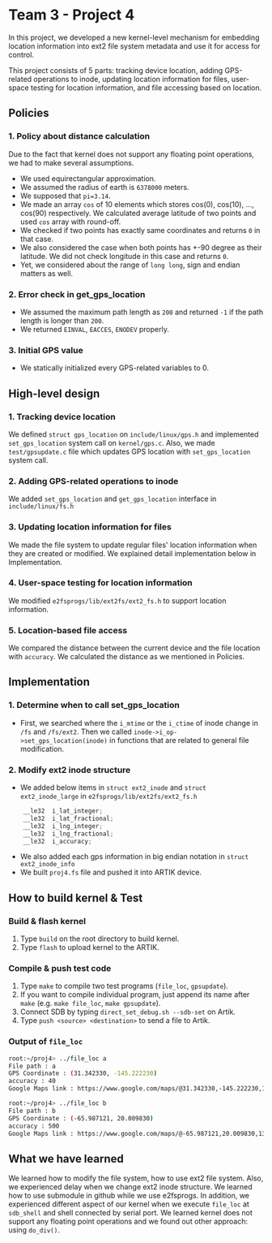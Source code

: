 # Team 3 - Project 4

In this project, we developed a new kernel-level mechanism for embedding location information into ext2 file system metadata and use it for access for control. 

This project consists of 5 parts:
tracking device location, 
adding GPS-related operations to inode,
updating location information for files,
user-space testing for location information, 
and file accessing based on location.

## Policies

### 1. Policy about distance calculation

Due to the fact that kernel does not support any floating point operations, we had to make several assumptions.

-	We used equirectangular approximation.
-	We assumed the radius of earth is `6378000` meters.
-	We supposed that `pi=3.14`.
-	We made an array `cos` of 10 elements which stores cos(0), cos(10), ..., cos(90) respectively. We calculated average latitude of two points and used `cos` array with round-off.
- We checked if two points has exactly same coordinates and returns `0` in that case.
- We also considered the case when both points has +-90 degree as their latitude. We did not check longitude in this case and returns `0`.
- Yet, we considered about the range of `long long`, sign and endian matters as well. 

### 2. Error check in get_gps_location

- We assumed the maximum path length as `200` and returned `-1` if the path length is longer than `200`.
- We returned `EINVAL`, `EACCES`, `ENODEV` properly.

### 3. Initial GPS value
- We statically initialized every GPS-related variables to 0.

## High-level design

### 1. Tracking device location

We defined `struct gps_location` on `include/linux/gps.h` and implemented `set_gps_location` system call on `kernel/gps.c`. Also, we made `test/gpsupdate.c` file which updates GPS location with `set_gps_location` system call.

### 2. Adding GPS-related operations to inode

We added `set_gps_location` and `get_gps_location` interface in `include/linux/fs.h`

### 3. Updating location information for files

We made the file system to update regular files' location information when they are created or modified. We explained detail implementation below in Implementation.

### 4. User-space testing for location information

We modified `e2fsprogs/lib/ext2fs/ext2_fs.h` to support location information. 

### 5. Location-based file access

We compared the distance between the current device and the file location with `accuracy`. We calculated the distance as we mentioned in Policies.

## Implementation

### 1. Determine when to call set_gps_location

- First, we searched where the `i_mtime` or the `i_ctime` of inode change in `/fs` and `/fs/ext2`. Then we called `inode->i_op->set_gps_location(inode)` in functions that are related to general file modification.

### 2. Modify ext2 inode structure

- We added below items in `struct ext2_inode` and `struct ext2_inode_large` in `e2fsprogs/lib/ext2fs/ext2_fs.h`
```c
	__le32	i_lat_integer;
	__le32	i_lat_fractional;
	__le32	i_lng_integer;
	__le32	i_lng_fractional;
	__le32	i_accuracy;
```
- We also added each gps information in big endian notation in `struct ext2_inode_info`
- We built `proj4.fs` file and pushed it into ARTIK device.

## How to build kernel & Test

### Build & flash kernel
1. Type `build` on the root directory to build kernel.
2. Type `flash` to upload kernel to the ARTIK.

### Compile & push test code
1. Type `make` to compile two test programs (`file_loc`, `gpsupdate`).
2. If you want to compile individual program, just append its name after `make` (e.g. `make file_loc`, `make gpsupdate`).
3. Connect SDB by typing `direct_set_debug.sh --sdb-set` on Artik.
4. Type `push <source> <destination>` to send a file to Artik.

### Output of `file_loc`
```bash
root:~/proj4> ../file_loc a
File path : a
GPS Coordinate : (31.342330, -145.222230)
accuracy : 40
Google Maps link : https://www.google.com/maps/@31.342330,-145.222230,13z

root:~/proj4> ../file_loc b
File path : b
GPS Coordinate : (-65.987121, 20.009830)
accuracy : 500
Google Maps link : https://www.google.com/maps/@-65.987121,20.009830,13z
```


## What we have learned

We learned how to modify the file system, how to use ext2 file system. Also, we experienced delay when we change ext2 inode structure. We learned how to use submodule in github while we use e2fsprogs. In addition, we experienced different aspect of our kernel when we execute `file_loc` at `sdb_shell` and shell connected by serial port. We learned kernel does not support any floating point operations and we found out other approach: using `do_div()`. 

